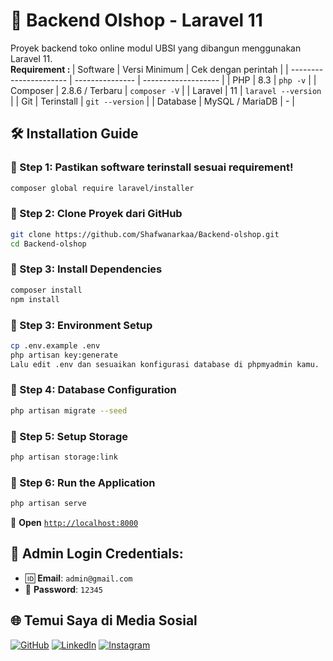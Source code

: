 # 🛒 Backend Olshop - Laravel 11
Proyek backend toko online modul UBSI yang dibangun menggunakan Laravel 11. <br>
<b>Requirement : </b>
| Software               | Versi Minimum   | Cek dengan perintah |
| ---------------------- | --------------- | ------------------- |
| PHP                    | 8.3             | `php -v`            |
| Composer               | 2.8.6 / Terbaru | `composer -V`       |
| Laravel                | 11              | `laravel --version` |
| Git                    | Terinstall      | `git --version`     |
| Database               | MySQL / MariaDB | -                   |

## 🛠️ Installation Guide

### 🔹 Step 1: Pastikan software terinstall sesuai requirement!
```bash
composer global require laravel/installer
```
### 🔹 Step 2: Clone Proyek dari GitHub
```bash
git clone https://github.com/Shafwanarkaa/Backend-olshop.git
cd Backend-olshop
```
### 🔹 Step 3: Install Dependencies
```bash
composer install
npm install
```
### 🔹 Step 3: Environment Setup
```bash
cp .env.example .env
php artisan key:generate
Lalu edit .env dan sesuaikan konfigurasi database di phpmyadmin kamu.
```
### 🔹 Step 4: Database Configuration
```bash
php artisan migrate --seed
```
### 🔹 Step 5: Setup Storage
```bash
php artisan storage:link
```
### 🔹 Step 6: Run the Application
```bash
php artisan serve
```

🔗 **Open** [`http://localhost:8000`](http://localhost:8000)

## 🔐 Admin Login Credentials:

- 🆔 **Email**: `admin@gmail.com`  
- 🔑 **Password**: `12345`

## 🌐 Temui Saya di Media Sosial

[![GitHub](https://img.shields.io/badge/GitHub-000?style=for-the-badge&logo=github&logoColor=white)](https://github.com/Shafwanarka)
[![LinkedIn](https://img.shields.io/badge/LinkedIn-0077B5?style=for-the-badge&logo=linkedin&logoColor=white)](https://linkedin.com/in/shafwanarka)
[![Instagram](https://img.shields.io/badge/Instagram-E4405F?style=for-the-badge&logo=instagram&logoColor=white)](https://instagram.com/shafwanarkaa)

